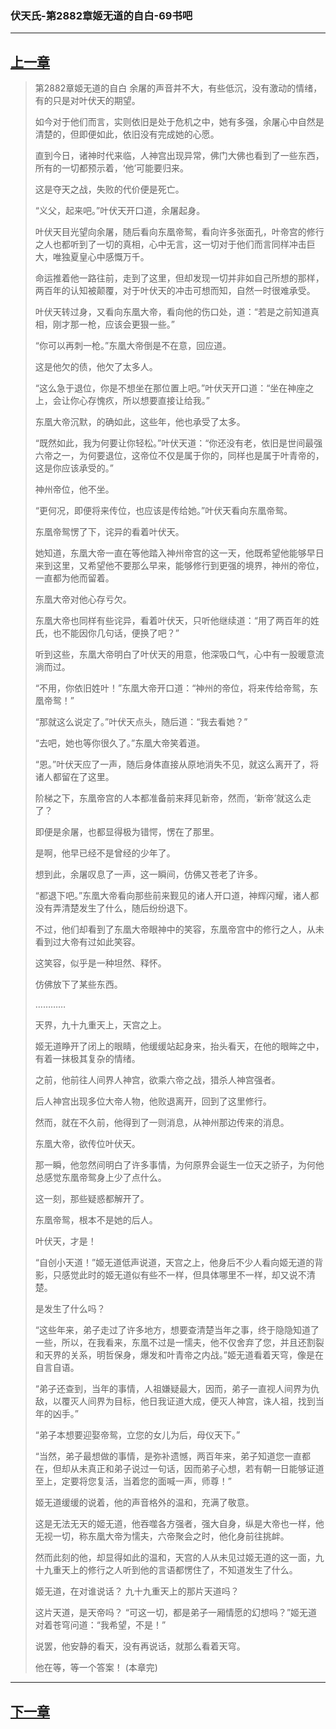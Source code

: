 ### 伏天氏-第2882章姬无道的自白-69书吧

--------
[上一章](./88b5cd46903b240ac59ee4354415f897.md)
--------


>
>
>
>第2882章姬无道的自白
>余屠的声音并不大，有些低沉，没有激动的情绪，有的只是对叶伏天的期望。
>
>如今对于他们而言，实则依旧是处于危机之中，她有多强，余屠心中自然是清楚的，但即便如此，依旧没有完成她的心愿。
>
>直到今日，诸神时代来临，人神宫出现异常，佛门大佛也看到了一些东西，所有的一切都预示着，‘他’可能要归来。
>
>这是夺天之战，失败的代价便是死亡。
>
>“义父，起来吧。”叶伏天开口道，余屠起身。
>
>叶伏天目光望向余屠，随后看向东凰帝鸳，看向许多张面孔，叶帝宫的修行之人也都听到了一切的真相，心中无言，这一切对于他们而言同样冲击巨大，唯独夏皇心中感慨万千。
>
>命运推着他一路往前，走到了这里，但却发现一切并非如自己所想的那样，两百年的认知被颠覆，对于叶伏天的冲击可想而知，自然一时很难承受。
>
>叶伏天转过身，又看向东凰大帝，看向他的伤口处，道：“若是之前知道真相，刚才那一枪，应该会更狠一些。”
>
>“你可以再刺一枪。”东凰大帝倒是不在意，回应道。
>
>这是他欠的债，他欠了太多人。
>
>“这么急于退位，你是不想坐在那位置上吧。”叶伏天开口道：“坐在神座之上，会让你心存愧疚，所以想要直接让给我。”
>
>东凰大帝沉默，的确如此，这些年，他也承受了太多。
>
>“既然如此，我为何要让你轻松。”叶伏天道：“你还没有老，依旧是世间最强六帝之一，为何要退位，这帝位不仅是属于你的，同样也是属于叶青帝的，这是你应该承受的。”
>
>神州帝位，他不坐。
>
>“更何况，即便将来传位，也应该是传给她。”叶伏天看向东凰帝鸳。
>
>东凰帝鸳愣了下，诧异的看着叶伏天。
>
>她知道，东凰大帝一直在等他踏入神州帝宫的这一天，他既希望他能够早日来到这里，又希望他不要那么早来，能够修行到更强的境界，神州的帝位，一直都为他而留着。
>
>东凰大帝对他心存亏欠。
>
>东凰大帝也同样有些诧异，看着叶伏天，只听他继续道：“用了两百年的姓氏，也不能因你几句话，便换了吧？”
>
>听到这些，东凰大帝明白了叶伏天的用意，他深吸口气，心中有一股暖意流淌而过。
>
>“不用，你依旧姓叶！”东凰大帝开口道：“神州的帝位，将来传给帝鸳，东凰帝鸳！”
>
>“那就这么说定了。”叶伏天点头，随后道：“我去看她？”
>
>“去吧，她也等你很久了。”东凰大帝笑着道。
>
>“恩。”叶伏天应了一声，随后身体直接从原地消失不见，就这么离开了，将诸人都留在了这里。
>
>阶梯之下，东凰帝宫的人本都准备前来拜见新帝，然而，‘新帝’就这么走了？
>
>即便是余屠，也都显得极为错愕，愣在了那里。
>
>是啊，他早已经不是曾经的少年了。
>
>想到此，余屠叹息了一声，这一瞬间，仿佛又苍老了许多。
>
>“都退下吧。”东凰大帝看向那些前来觐见的诸人开口道，神辉闪耀，诸人都没有弄清楚发生了什么，随后纷纷退下。
>
>不过，他们却看到了东凰大帝眼神中的笑容，东凰帝宫中的修行之人，从未看到过大帝有过如此笑容。
>
>这笑容，似乎是一种坦然、释怀。
>
>仿佛放下了某些东西。
>
>…………
>
>天界，九十九重天上，天宫之上。
>
>姬无道睁开了闭上的眼睛，他缓缓站起身来，抬头看天，在他的眼眸之中，有着一抹极其复杂的情绪。
>
>之前，他前往人间界人神宫，欲乘六帝之战，猎杀人神宫强者。
>
>后人神宫出现多位大帝人物，他败退离开，回到了这里修行。
>
>然而，就在不久前，他得到了一则消息，从神州那边传来的消息。
>
>东凰大帝，欲传位叶伏天。
>
>那一瞬，他忽然间明白了许多事情，为何原界会诞生一位天之骄子，为何他总感觉东凰帝鸳身上少了点什么。
>
>这一刻，那些疑惑都解开了。
>
>东凰帝鸳，根本不是她的后人。
>
>叶伏天，才是！
>
>“自创小天道！”姬无道低声说道，天宫之上，他身后不少人看向姬无道的背影，只感觉此时的姬无道似有些不一样，但具体哪里不一样，却又说不清楚。
>
>是发生了什么吗？
>
>“这些年来，弟子走过了许多地方，想要查清楚当年之事，终于隐隐知道了一些，所以，在我看来，东凰不过是一懦夫，他不仅舍弃了您，并且还割裂和天界的关系，明哲保身，爆发和叶青帝之内战。”姬无道看着天穹，像是在自言自语。
>
>“弟子还查到，当年的事情，人祖嫌疑最大，因而，弟子一直视人间界为仇敌，以覆灭人间界为目标，他日我证道大成，便灭人神宫，诛人祖，找到当年的凶手。”
>
>“弟子本想要迎娶帝鸳，立您的女儿为后，母仪天下。”
>
>“当然，弟子最想做的事情，是弥补遗憾，两百年来，弟子知道您一直都在，但却从未真正和弟子说过一句话，因而弟子心想，若有朝一日能够证道至上，定要将您复活，当着您的面喊一声，师尊！”
>
>姬无道缓缓的说着，他的声音格外的温和，充满了敬意。
>
>这是无法无天的姬无道，他吞噬各方强者，强大自身，纵是大帝也一样，他无视一切，称东凰大帝为懦夫，六帝聚会之时，他化身前往挑衅。
>
>然而此刻的他，却显得如此的温和，天宫的人从未见过姬无道的这一面，九十九重天上的修行之人听到他的言语都愣住了，不知道发生了什么。
>
>姬无道，在对谁说话？
>九十九重天上的那片天道吗？
>
>这片天道，是天帝吗？
>“可这一切，都是弟子一厢情愿的幻想吗？”姬无道对着苍穹问道：“我希望，不是！”
>
>说罢，他安静的看天，没有再说话，就那么看着天穹。
>
>他在等，等一个答案！
>(本章完)
>
>

--------
[下一章](./1b0e6776354a78a2987783ab53171008.md)
--------

